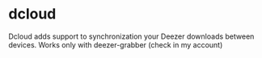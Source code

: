 # dcloud
Dcloud adds support to synchronization your Deezer downloads between devices. Works only with deezer-grabber (check in my account)
